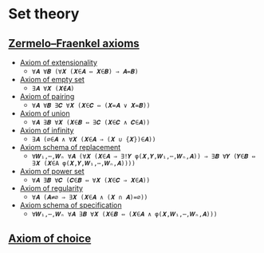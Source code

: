 # Set theory

## [Zermelo–Fraenkel axioms](https://en.wikipedia.org/wiki/Zermelo-Fraenkel_set_theory)

* [Axiom of extensionality](https://en.wikipedia.org/wiki/Axiom_of_extensionality)
  * `∀𝑨 ∀𝑩 (∀𝑿 (𝑿∈𝑨 ⇔ 𝑿∈𝑩) ⇒ 𝑨=𝑩)`
* [Axiom of empty set](https://en.wikipedia.org/wiki/Axiom_of_empty_set)
  * `∃𝑨 ∀𝑿 (𝑿∉𝑨)`
* [Axiom of pairing](https://en.wikipedia.org/wiki/Axiom_of_pairing)
  * `∀𝑨 ∀𝑩 ∃𝑪 ∀𝑿 (𝑿∈𝑪 ⇔ (𝑿=𝑨 ∨ 𝑿=𝑩))`
* [Axiom of union](https://en.wikipedia.org/wiki/Axiom_of_union)
  * `∀𝑨 ∃𝑩 ∀𝑿 (𝑿∈𝑩 ⇔ ∃𝑪 (𝑿∈𝑪 ∧ 𝑪∈𝑨))`
* [Axiom of infinity](https://en.wikipedia.org/wiki/Axiom_of_infinity)
  * `∃𝑨 (∅∈𝑨 ∧ ∀𝑿 (𝑿∈𝑨 ⇒ (𝑿 ∪ {𝑿})∈𝑨))`
* [Axiom schema of replacement](https://en.wikipedia.org/wiki/Axiom_schema_of_replacement)
  * `∀𝑾₁,⋯,𝑾ₙ ∀𝑨 (∀𝑿 (𝑿∈𝑨 ⇒ ∃!𝒀 φ(𝑿,𝒀,𝑾₁,⋯,𝑾ₙ,𝑨)) ⇒ ∃𝑩 ∀𝒀 (𝒀∈𝑩 ⇔ ∃𝑿 (𝑿∈A φ(𝑿,𝒀,𝑾₁,⋯,𝑾ₙ,𝑨))))`
* [Axiom of power set](https://en.wikipedia.org/wiki/Axiom_of_power_set)
  * `∀𝑨 ∃𝑩 ∀𝑪 (𝑪∈𝑩 ⇔ ∀𝑿 (𝑿∈𝑪 ⇒ 𝑿∈𝑨))`
* [Axiom of regularity](https://en.wikipedia.org/wiki/Axiom_of_regularity)
  * `∀𝑨 (𝑨≠∅ ⇒ ∃𝑿 (𝑿∈𝑨 ∧ (𝑿 ∩ 𝑨)=∅))`
* [Axiom schema of specification](https://en.wikipedia.org/wiki/Axiom_schema_of_specification)
  * `∀𝑾₁,⋯,𝑾ₙ ∀𝑨 ∃𝑩 ∀𝑿 (𝑿∈𝑩 ⇔ (𝑿∈𝑨 ∧ φ(𝑿,𝑾₁,⋯,𝑾ₙ,𝑨)))`

## [Axiom of choice](https://en.wikipedia.org/wiki/Axiom_of_choice)

